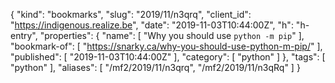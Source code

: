 {
  "kind": "bookmarks",
  "slug": "2019/11/n3qrq",
  "client_id": "https://indigenous.realize.be",
  "date": "2019-11-03T10:44:00Z",
  "h": "h-entry",
  "properties": {
    "name": [
      "Why you should use `python -m pip`"
    ],
    "bookmark-of": [
      "https://snarky.ca/why-you-should-use-python-m-pip/"
    ],
    "published": [
      "2019-11-03T10:44:00Z"
    ],
    "category": [
      "python"
    ]
  },
  "tags": [
    "python"
  ],
  "aliases": [
    "/mf2/2019/11/n3qrq",
    "/mf2/2019/11/n3qRq"
  ]
}

